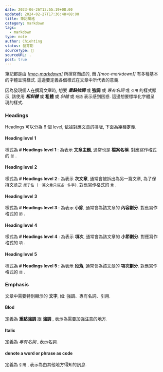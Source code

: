 ```yaml
---
date: 2023-06-26T13:55:19+08:00
updated: 2024-02-27T17:36:48+08:00
title: 筆記風格
category: markdown
tags:
  - markdown
type: note
author: Chiehting
status: 發芽期
sourceType: 💭️
sourceURL: .
post: true
---
```


筆記都是由 *[[moc-markdown]]([[moc-markdown]])* 所撰寫而成的, 而 *[[moc-markdown]]* 有多種基本的字體呈現樣式. 這邊要定義各個樣式在文章中所代表的意義.

<!--more-->

因為發現個人在撰寫文章時, 想要 ***重點強調*** 或 **強調** 或 *專有名詞* 或 `引用` 的樣式顯示, 該使用 ***粗斜體*** 或 **粗體** 或 *斜體*  或 `短語` 表示感到困惑. 這邊想要標準化字體呈現的樣式.

### Headings 

Headings 可以分為 6 個 level, 依據對應文章的排版, 下面為幾種定義.

#### Heading level 1

樣式為 **# Headings level 1** : 為表示 **文章主題**, 通常也是 **檔案名稱**.
對應寫作格式的 `部` .

#### Heading level 2

樣式為 **# Headings level 2** : 為表示 **次文章**, 通常會被拆出為另一篇文章, 為了保持文章之 `原子性 (一篇文章只描述一件事)`.
對應寫作格式的 `章` .

#### Heading level 3

樣式為 **# Headings level 3** : 為表示 **小節**, 通常會為該文章的 **內容劃分**.
對應寫作格式的 `節` .

#### Heading level 4

樣式為 **# Headings level 4** : 為表示 **項次**, 通常會為該文章的 **小節劃分**.
對應寫作格式的 `項` .

#### Heading level 5

樣式為 **# Headings level 5** : 為表示 **段落**, 通常會為該文章的 **項次劃分**.
對應寫作格式的 `目` .

### Emphasis

文章中需要特別顯示的 **文字**, 如: 強調、專有名詞、引用.

#### Blod

定義為 **重點強調**  跟 **強調** , 表示為需要加強注意的地方. 

#### Italic

定義為 *專有名詞* , 表示名詞. 

#### denote a word or phrase as code

定義為 `引用` , 表示為由其他地方得知的訊息.
